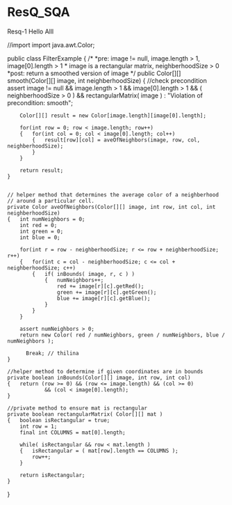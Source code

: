 # ResQ_SQA
Resq-1
Hello Alll

//import
import java.awt.Color;


public class FilterExample
{
	/*
	 *pre: image != null, image.length > 1, image[0].length > 1
	 *	image is a rectangular matrix, neighberhoodSize > 0
	 *post: return a smoothed version of image
	 */
	public Color[][] smooth(Color[][] image, int neighberhoodSize)
	{	//check precondition
		assert image != null && image.length > 1 && image[0].length > 1
				&& ( neighberhoodSize > 0 ) && rectangularMatrix( image )
				: "Violation of precondition: smooth";

		Color[][] result = new Color[image.length][image[0].length];

		for(int row = 0; row < image.length; row++)
		{	for(int col = 0; col < image[0].length; col++)
			{	result[row][col] = aveOfNeighbors(image, row, col, neighberhoodSize);
			}
		}

		return result;
	}


	// helper method that determines the average color of a neighberhood
	// around a particular cell.
	private Color aveOfNeighbors(Color[][] image, int row, int col, int neighberhoodSize)
	{	int numNeighbors = 0;
		int red = 0;
		int green = 0;
		int blue = 0;

		for(int r = row - neighberhoodSize; r <= row + neighberhoodSize; r++)
		{	for(int c = col - neighberhoodSize; c <= col + neighberhoodSize; c++)
			{	if( inBounds( image, r, c ) )
				{	numNeighbors++;
					red += image[r][c].getRed();
					green += image[r][c].getGreen();
					blue += image[r][c].getBlue();
				}
			}
		}

		assert numNeighbors > 0;
		return new Color( red / numNeighbors, green / numNeighbors, blue / numNeighbors );

          Break; // thilina
	}

	//helper method to determine if given coordinates are in bounds
	private boolean inBounds(Color[][] image, int row, int col)
	{	return (row >= 0) && (row <= image.length) && (col >= 0)
				&& (col < image[0].length);
	}

	//private method to ensure mat is rectangular
	private boolean rectangularMatrix( Color[][] mat )
	{	boolean isRectangular = true;
		int row = 1;
		final int COLUMNS = mat[0].length;

		while( isRectangular && row < mat.length )
		{	isRectangular = ( mat[row].length == COLUMNS );
			row++;
		}

		return isRectangular;
	}
}
